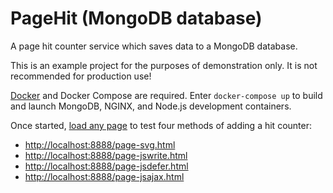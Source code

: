 # PageHit (MongoDB database)

A page hit counter service which saves data to a MongoDB database.

This is an example project for the purposes of demonstration only. It is not recommended for production use!

[Docker](https://www.docker.com/) and Docker Compose are required. Enter `docker-compose up` to build and launch MongoDB, NGINX, and Node.js development containers.

Once started, [load any page](http://localhost:8888/) to test four methods of adding a hit counter:

* <http://localhost:8888/page-svg.html>
* <http://localhost:8888/page-jswrite.html>
* <http://localhost:8888/page-jsdefer.html>
* <http://localhost:8888/page-jsajax.html>
